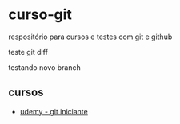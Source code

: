 # curso-git
respositório para cursos e testes com git e github



teste git diff

testando novo branch

## cursos 
 - [udemy - git iniciante](https://www.udemy.com/git-e-github-para-iniciantes/)